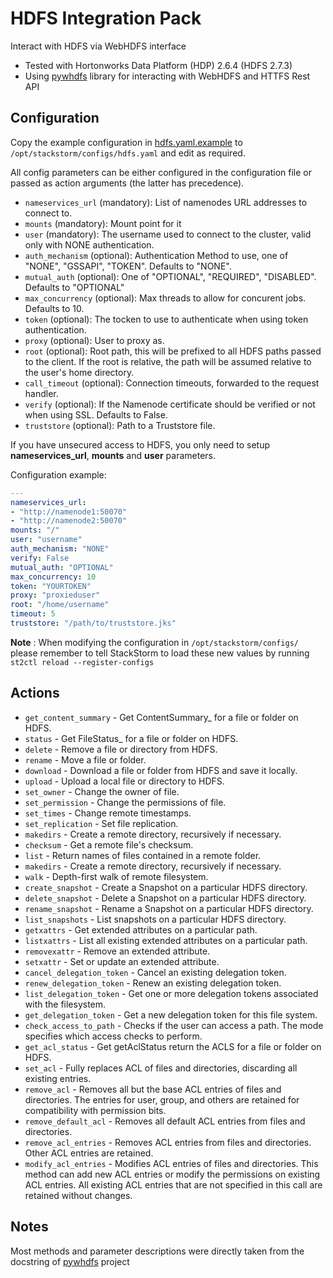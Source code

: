 # HDFS Integration Pack

Interact with HDFS via WebHDFS interface

* Tested with Hortonworks Data Platform (HDP) 2.6.4 (HDFS 2.7.3)
* Using [pywhdfs](https://github.com/yassineazzouz/pywhdfs) library for interacting with WebHDFS and HTTFS Rest API

## Configuration

Copy the example configuration in [hdfs.yaml.example](./hdfs.yaml.example)
to `/opt/stackstorm/configs/hdfs.yaml` and edit as required.

All config parameters can be either configured in the configuration file or passed as action arguments (the latter has precedence).

* ``nameservices_url`` (mandatory): List of namenodes URL addresses to connect to. 
* ``mounts`` (mandatory): Mount point for it
* ``user`` (mandatory): The username used to connect to the cluster, valid only with NONE authentication.
* ``auth_mechanism`` (optional): Authentication Method to use, one of "NONE", "GSSAPI", "TOKEN". Defaults to "NONE".
* ``mutual_auth`` (optional): One of "OPTIONAL", "REQUIRED", "DISABLED". Defaults to "OPTIONAL"
* ``max_concurrency`` (optional): Max threads to allow for concurent jobs. Defaults to 10.
* ``token`` (optional): The tocken to use to authenticate when using token authentication.
* ``proxy`` (optional): User to proxy as.
* ``root`` (optional): Root path, this will be prefixed to all HDFS paths passed to the client. If the root is relative, the path will be assumed relative to the user's home directory.
* ``call_timeout`` (optional): Connection timeouts, forwarded to the request handler.
* ``verify`` (optional): If the Namenode certificate should be verified or not when using SSL. Defaults to False.
* ``truststore`` (optional): Path to a Truststore file.

If you have unsecured access to HDFS, you only need to setup **nameservices_url**, **mounts** and **user** parameters. 

Configuration example:

```yaml
---
nameservices_url:
- "http://namenode1:50070"
- "http://namenode2:50070"
mounts: "/"
user: "username"
auth_mechanism: "NONE"
verify: False
mutual_auth: "OPTIONAL"
max_concurrency: 10
token: "YOURTOKEN"
proxy: "proxieduser"
root: "/home/username"
timeout: 5
truststore: "/path/to/truststore.jks"
```

**Note** : When modifying the configuration in `/opt/stackstorm/configs/` please
           remember to tell StackStorm to load these new values by running
           `st2ctl reload --register-configs`

## Actions

* ``get_content_summary`` - Get ContentSummary_ for a file or folder on HDFS.
* ``status`` - Get FileStatus_ for a file or folder on HDFS.
* ``delete`` - Remove a file or directory from HDFS.
* ``rename`` - Move a file or folder.
* ``download`` - Download a file or folder from HDFS and save it locally.
* ``upload`` - Upload a local file or directory to HDFS.
* ``set_owner`` - Change the owner of file.
* ``set_permission`` - Change the permissions of file.
* ``set_times`` - Change remote timestamps.
* ``set_replication`` - Set file replication.
* ``makedirs`` - Create a remote directory, recursively if necessary.
* ``checksum`` - Get a remote file's checksum.
* ``list`` - Return names of files contained in a remote folder.
* ``makedirs`` - Create a remote directory, recursively if necessary.
* ``walk`` - Depth-first walk of remote filesystem.
* ``create_snapshot`` - Create a Snapshot on a particular HDFS directory.
* ``delete_snapshot`` - Delete a Snapshot on a particular HDFS directory.
* ``rename_snapshot`` - Rename a Snapshot on a particular HDFS directory.
* ``list_snapshots`` - List snapshots on a particular HDFS directory.
* ``getxattrs`` - Get extended attributes on a particular path.
* ``listxattrs`` - List all existing extended attributes on a particular path.
* ``removexattr`` - Remove an extended attribute.
* ``setxattr`` - Set or update an extended attribute.
* ``cancel_delegation_token`` - Cancel an existing delegation token.
* ``renew_delegation_token`` - Renew an existing delegation token.
* ``list_delegation_token`` - Get one or more delegation tokens associated with the filesystem.
* ``get_delegation_token`` - Get a new delegation token for this file system.
* ``check_access_to_path`` - Checks if the user can access a path. The mode specifies which access checks to perform.
* ``get_acl_status`` - Get getAclStatus return the ACLS for a file or folder on HDFS.
* ``set_acl`` - Fully replaces ACL of files and directories, discarding all existing entries.
* ``remove_acl`` - Removes all but the base ACL entries of files and directories. The entries for user, group, and others are retained for compatibility with permission bits.
* ``remove_default_acl`` - Removes all default ACL entries from files and directories.
* ``remove_acl_entries`` - Removes ACL entries from files and directories. Other ACL entries are retained.
* ``modify_acl_entries`` - Modifies ACL entries of files and directories. This method can add new ACL entries or modify the permissions on existing ACL entries. All existing ACL entries that are not specified in this call are retained without changes.

## Notes

Most methods and parameter descriptions were directly taken from the docstring of [pywhdfs](https://github.com/yassineazzouz/pywhdfs) project 